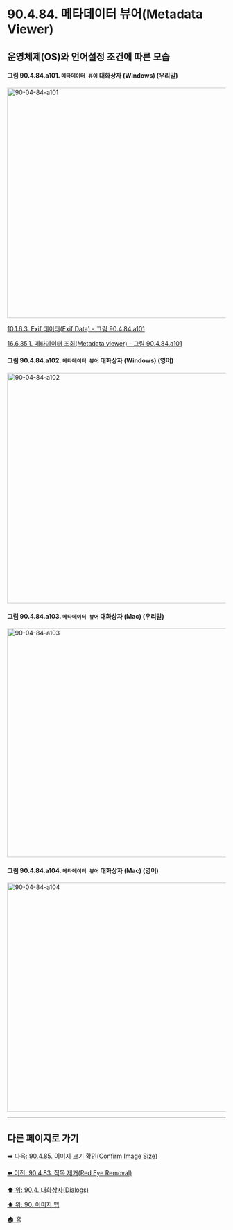 # 90.4.84. 메타데이터 뷰어(Metadata Viewer)
## 운영체제(OS)와 언어설정 조건에 따른 모습

<a id="90-04-84-a101"></a>

#### 그림 90.4.84.a101. `메타데이터 뷰어` 대화상자 (Windows) (우리말)
<img width="652" height="532" alt="90-04-84-a101" src="https://github.com/wonder13662/gimp/assets/15767104/c01c2215-b9e4-4347-b445-74cd53be7911" />

[10.1.6.3. Exif 데이터(Exif Data) - 그림 90.4.84.a101](./10-01-06-03-exif_data.md#90-04-84-a101)

[16.6.35.1. 메타데이터 조회(Metadata viewer) - 그림 90.4.84.a101](./16-06-35-01-metadata-viewer.md#90-04-84-a101)

<a id="90-04-84-a102"></a>

#### 그림 90.4.84.a102. `메타데이터 뷰어` 대화상자 (Windows) (영어)
<img width="652" height="532" alt="90-04-84-a102" src="https://github.com/wonder13662/gimp/assets/15767104/ec6f53d0-9eb6-483d-aac3-8d0b1618fb81" />

#### 그림 90.4.84.a103. `메타데이터 뷰어` 대화상자 (Mac) (우리말)
<img width="651" height="529" alt="90-04-84-a103" src="https://github.com/wonder13662/gimp/assets/15767104/9e2e77d5-187e-44af-ad49-2559849391a4" />

#### 그림 90.4.84.a104. `메타데이터 뷰어` 대화상자 (Mac) (영어)
<img width="651" height="529" alt="90-04-84-a104" src="https://github.com/wonder13662/gimp/assets/15767104/a9edefaf-4a7f-44e4-96cc-c2610df8da0e" />

***

## 다른 페이지로 가기

[➡️ 다음: 90.4.85. 이미지 크기 확인(Confirm Image Size)](./90-04-0085-confirm_image_size.md)

[⬅️ 이전: 90.4.83. 적목 제거(Red Eye Removal)](./90-04-0083-red_eye_removal.md)

[⬆️ 위: 90.4. 대화상자(Dialogs)](./90-04-0000-dialogs.md)

[⬆️ 위: 90. 이미지 맵](./90-00-image-map.md)

[🏠 홈](./00-home.md)
